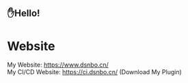 ## ✋Hello!

# Website
My Website: https://www.dsnbo.cn/  
My CI/CD Website: https://ci.dsnbo.cn/  (Download My Plugin)  
